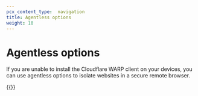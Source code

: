 ```yaml
---
pcx_content_type:  navigation
title: Agentless options
weight: 10
---
```


# Agentless options

If you are unable to install the Cloudflare WARP client on your devices, you can use agentless options to isolate websites in a secure remote browser.

{{<directory-listing>}}